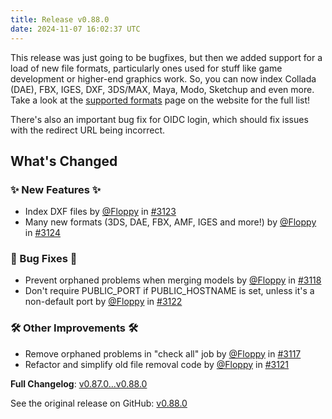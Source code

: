 ```yaml
---
title: Release v0.88.0
date: 2024-11-07 16:02:37 UTC
---
```

This release was just going to be bugfixes, but then we added support for a load of new file formats, particularly ones used for stuff like game development or higher-end graphics work. So, you can now index Collada (DAE), FBX, IGES, DXF, 3DS/MAX, Maya, Modo, Sketchup and even more. Take a look at the [supported formats](https://manyfold.app/manual/supported_formats.html) page on the website for the full list!

There's also an important bug fix for OIDC login, which should fix issues with the redirect URL being incorrect.

## What's Changed
### ✨ New Features ✨
* Index DXF files by [@Floppy](https://github.com/Floppy) in [#3123](https://github.com/manyfold3d/manyfold/pull/3123)
* Many new formats (3DS, DAE, FBX, AMF, IGES and more!) by [@Floppy](https://github.com/Floppy) in [#3124](https://github.com/manyfold3d/manyfold/pull/3124)
### 🐛 Bug Fixes 🐛
* Prevent orphaned problems when merging models by [@Floppy](https://github.com/Floppy) in [#3118](https://github.com/manyfold3d/manyfold/pull/3118)
* Don't require PUBLIC_PORT if PUBLIC_HOSTNAME is set, unless it's a non-default port by [@Floppy](https://github.com/Floppy) in [#3122](https://github.com/manyfold3d/manyfold/pull/3122)
### 🛠️ Other Improvements 🛠️
* Remove orphaned problems in "check all" job by [@Floppy](https://github.com/Floppy) in [#3117](https://github.com/manyfold3d/manyfold/pull/3117)
* Refactor and simplify old file removal code by [@Floppy](https://github.com/Floppy) in [#3121](https://github.com/manyfold3d/manyfold/pull/3121)


**Full Changelog**: [v0.87.0...v0.88.0](https://github.com/manyfold3d/manyfold/compare/v0.87.0...v0.88.0)

See the original release on GitHub: [v0.88.0](https://github.com/manyfold3d/manyfold/releases/tag/v0.88.0)
